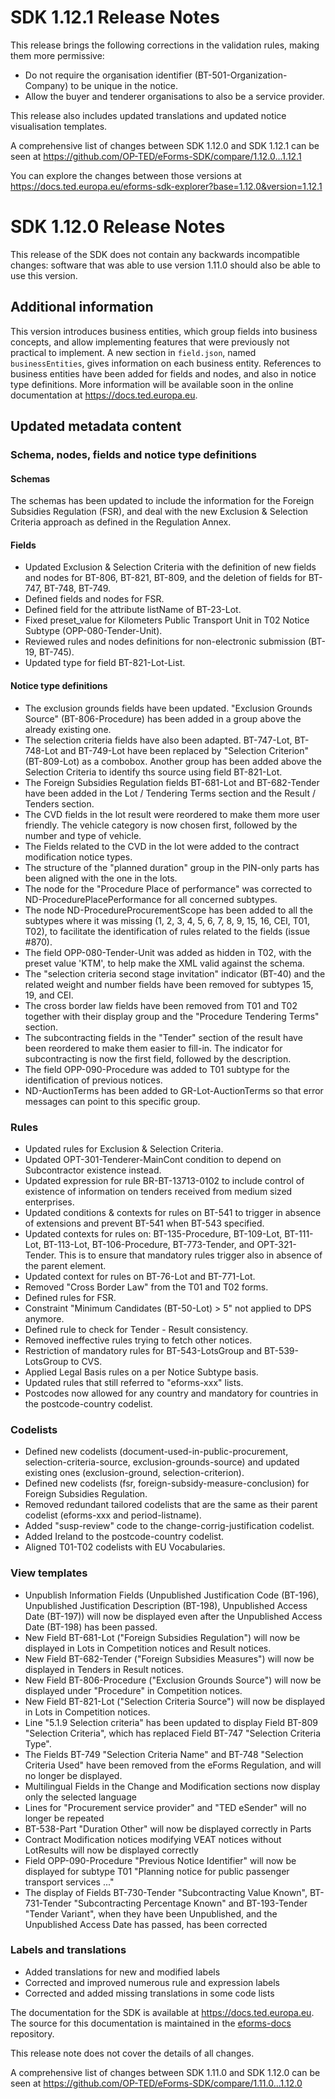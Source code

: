 
# SDK 1.12.1 Release Notes

This release brings the following corrections in the validation rules, making them more permissive:

* Do not require the organisation identifier (BT-501-Organization-Company) to be unique in the notice.
* Allow the buyer and tenderer organisations to also be a service provider.

This release also includes updated translations and updated notice visualisation templates.

A comprehensive list of changes between SDK 1.12.0 and SDK 1.12.1 can be seen at <https://github.com/OP-TED/eForms-SDK/compare/1.12.0...1.12.1>

You can explore the changes between those versions at <https://docs.ted.europa.eu/eforms-sdk-explorer?base=1.12.0&version=1.12.1>

# SDK 1.12.0 Release Notes

This release of the SDK does not contain any backwards incompatible changes: software that was able to use version 1.11.0 should also be able to use this version.

## Additional information

This version introduces business entities, which group fields into business concepts, and allow implementing features that were previously not practical to implement. A new section in `field.json`, named `businessEntities`, gives information on each business entity. References to business entities have been added for fields and nodes, and also in notice type definitions.
More information will be available soon in the online documentation at <https://docs.ted.europa.eu>.

## Updated metadata content

### Schema, nodes, fields and notice type definitions

#### Schemas

The schemas has been updated to include the information for the Foreign Subsidies Regulation (FSR), and deal with the new Exclusion & Selection Criteria approach as defined in the Regulation Annex.

#### Fields

* Updated Exclusion & Selection Criteria with the definition of new fields and nodes for BT-806, BT-821, BT-809, and the deletion of fields for BT-747, BT-748, BT-749.
* Defined fields and nodes for FSR.
* Defined field for the attribute listName of BT-23-Lot.
* Fixed preset_value for Kilometers Public Transport Unit in T02 Notice Subtype (OPP-080-Tender-Unit).
* Reviewed rules and nodes definitions for non-electronic submission (BT-19, BT-745).
* Updated type for field BT-821-Lot-List.

#### Notice type definitions

* The exclusion grounds fields have been updated. "Exclusion Grounds Source" (BT-806-Procedure) has been added in a group above the already existing one.
* The selection criteria fields have also been adapted. BT-747-Lot, BT-748-Lot and BT-749-Lot have been replaced by "Selection Criterion" (BT-809-Lot) as a combobox. Another group has been added above the Selection Criteria to identify ths source using field BT-821-Lot.
* The Foreign Subsidies Regulation fields BT-681-Lot and BT-682-Tender have been added in the Lot / Tendering Terms section and the Result / Tenders section.
* The CVD fields in the lot result were reordered to make them more user friendly. The vehicle category is now chosen first, followed by the number and type of vehicle.
* The Fields related to the CVD in the lot were added to the contract modification notice types.
* The structure of the "planned duration" group in the PIN-only parts has been aligned with the one in the lots.
* The node for the "Procedure Place of performance" was corrected to ND-ProcedurePlacePerformance for all concerned subtypes.
* The node ND-ProcedureProcurementScope has been added to all the subtypes where it was missing (1, 2, 3, 4, 5, 6, 7, 8, 9, 15, 16, CEI, T01, T02), to facilitate the identification of rules related to the fields (issue #870).
* The field OPP-080-Tender-Unit was added as hidden in T02, with the preset value 'KTM', to help make the XML valid against the schema.
* The "selection criteria second stage invitation" indicator (BT-40) and the related weight and number fields have been removed for subtypes 15, 19, and CEI.
* The cross border law fields have been removed from T01 and T02 together with their display group and the "Procedure Tendering Terms" section.
* The subcontracting fields in the "Tender" section of the result have been reordered to make them easier to fill-in. The indicator for subcontracting is now the first field, followed by the description.
* The field OPP-090-Procedure was added to T01 subtype for the identification of previous notices.
* ND-AuctionTerms has been added to GR-Lot-AuctionTerms so that error messages can point to this specific group.

### Rules

* Updated rules for Exclusion & Selection Criteria.
* Updated OPT-301-Tenderer-MainCont condition to depend on Subcontractor existence instead.
* Updated expression for rule BR-BT-13713-0102 to include control of existence of information on tenders received from medium sized enterprises.
* Updated conditions & contexts for rules on BT-541 to trigger in absence of extensions and prevent BT-541 when BT-543 specified.
* Updated contexts for rules on: BT-135-Procedure, BT-109-Lot, BT-111-Lot, BT-113-Lot, BT-106-Procedure, BT-773-Tender, and OPT-321-Tender. This is to ensure that mandatory rules trigger also in absence of the parent element.
* Updated context for rules on BT-76-Lot and BT-771-Lot.
* Removed "Cross Border Law" from the T01 and T02 forms.
* Defined rules for FSR.
* Constraint "Minimum Candidates (BT-50-Lot) > 5" not applied to DPS anymore.
* Defined rule to check for Tender - Result consistency.
* Removed ineffective rules trying to fetch other notices.
* Restriction of mandatory rules for BT-543-LotsGroup and BT-539-LotsGroup to CVS.
* Applied Legal Basis rules on a per Notice Subtype basis.
* Updated rules that still referred to "eforms-xxx" lists.
* Postcodes now allowed for any country and mandatory for countries in the postcode-country codelist.

### Codelists

* Defined new codelists (document-used-in-public-procurement, selection-criteria-source, exclusion-grounds-source) and updated existing ones (exclusion-ground, selection-criterion).
* Defined new codelists (fsr, foreign-subsidy-measure-conclusion) for Foreign Subsidies Regulation.
* Removed redundant tailored codelists that are the same as their parent codelist (eforms-xxx and period-listname).
* Added "susp-review" code to the change-corrig-justification codelist.
* Added Ireland to the postcode-country codelist.
* Aligned T01-T02 codelists with EU Vocabularies.

### View templates

* Unpublish Information Fields (Unpublished Justification Code (BT-196), Unpublished Justification Description (BT-198), Unpublished Access Date (BT-197)) will now be displayed even after the Unpublished Access Date (BT-198) has been passed.
* New Field BT-681-Lot ("Foreign Subsidies Regulation") will now be displayed in Lots in Competition notices and Result notices.
* New Field BT-682-Tender ("Foreign Subsidies Measures") will now be displayed in Tenders in Result notices.
* New Field BT-806-Procedure ("Exclusion Grounds Source") will now be displayed under "Procedure" in Competition notices.
* New Field BT-821-Lot ("Selection Criteria Source") will now be displayed in Lots in Competition notices.
* Line "5.1.9 Selection criteria" has been updated to display Field BT-809 "Selection Criteria", which has replaced Field BT-747 "Selection Criteria Type".
* The Fields BT-749 "Selection Criteria Name" and BT-748 "Selection Criteria Used" have been removed from the eForms Regulation, and will no longer be displayed.
* Multilingual Fields in the Change and Modification sections now display only the selected language
* Lines for "Procurement service provider" and "TED eSender" will no longer be repeated
* BT-538-Part "Duration Other" will now be displayed correctly in Parts
* Contract Modification notices modifying VEAT notices without LotResults will now be displayed correctly
* Field OPP-090-Procedure "Previous Notice Identifier" will now be displayed for subtype T01 "Planning notice for public passenger transport services ..."
* The display of Fields BT-730-Tender "Subcontracting Value Known", BT-731-Tender "Subcontracting Percentage Known" and BT-193-Tender "Tender Variant", when they have been Unpublished, and the Unpublished Access Date has passed, has been corrected

### Labels and translations

* Added translations for new and modified labels
* Corrected and improved numerous rule and expression labels
* Corrected and added missing translations in some code lists

The documentation for the SDK is available at <https://docs.ted.europa.eu>. The source for this documentation is maintained in the [eforms-docs](https://github.com/OP-TED/eforms-docs) repository.

This release note does not cover the details of all changes.

A comprehensive list of changes between SDK 1.11.0 and SDK 1.12.0 can be seen at <https://github.com/OP-TED/eForms-SDK/compare/1.11.0...1.12.0>

